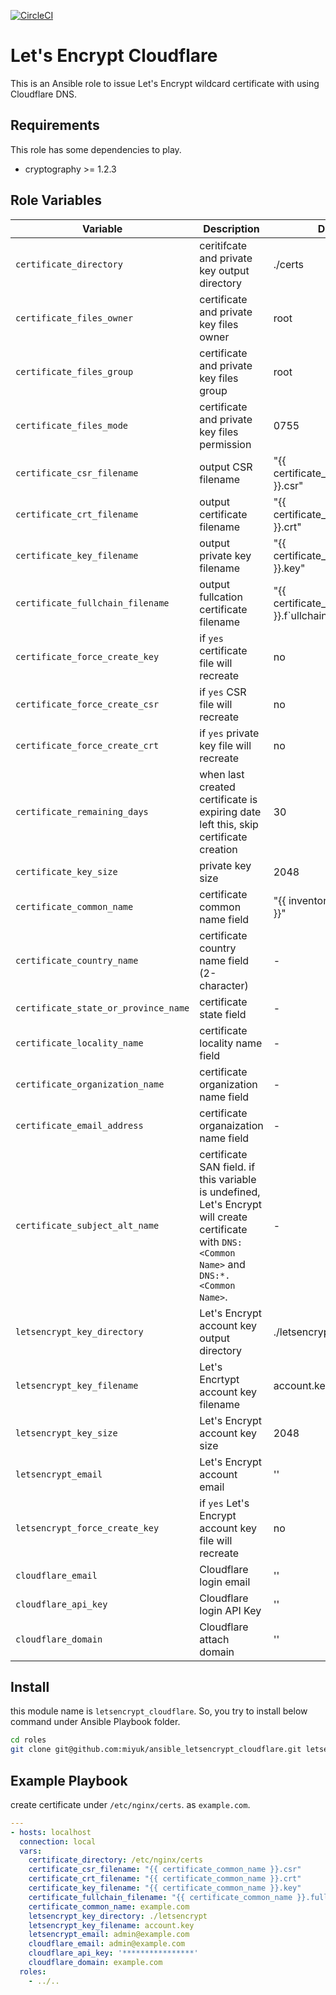 [![CircleCI](https://circleci.com/gh/miyuk/ansible_letsencrypt_cloudflare/tree/master.svg?style=svg)](https://circleci.com/gh/miyuk/ansible_letsencrypt_cloudflare/tree/master)

# Let's Encrypt Cloudflare

This is an Ansible role to issue Let's Encrypt wildcard certificate with using Cloudflare DNS.

## Requirements

This role has some dependencies to play.

- cryptography >= 1.2.3

## Role Variables

| Variable | Description | Default |
| --- | --- | --- |
| `certificate_directory` | ceritifcate and private key output directory | ./certs |
| `certificate_files_owner` | certificate and private key files owner | root |
| `certificate_files_group` | certificate and private key files group | root |
| `certificate_files_mode` | certificate and private key files permission | 0755 |
| `certificate_csr_filename` | output CSR filename | "{{ certificate_common_name }}.csr" |
| `certificate_crt_filename` | output certificate filename | "{{ certificate_common_name }}.crt" |
| `certificate_key_filename` | output private key filename | "{{ certificate_common_name }}.key" |
| `certificate_fullchain_filename` | output fullcation certificate filename | "{{ certificate_common_name }}.f`ullchain.pem" |
| `certificate_force_create_key` | if `yes` certificate file will recreate | no |
| `certificate_force_create_csr` | if `yes` CSR file will recreate | no |
| `certificate_force_create_crt` | if `yes` private key file will recreate | no |
| `certificate_remaining_days` | when last created certificate is expiring date left this, skip certificate creation | 30 |
| `certificate_key_size` | private key size | 2048 |
| `certificate_common_name` | certificate common name field | "{{ inventory_hostname }}" |
| `certificate_country_name` | certificate country name field (2-character) | - |
| `certificate_state_or_province_name` | certificate state field | - |
| `certificate_locality_name` | certificate locality name field | - |
| `certificate_organization_name` | certificate organization name field | - |
| `certificate_email_address` | certificate organaization name field | - |
| `certificate_subject_alt_name` | certificate SAN field. if this variable is undefined, Let's Encrypt will create certificate with `DNS:<Common Name>` and `DNS:*.<Common Name>`. | - |
| `letsencrypt_key_directory` | Let's Encrypt account key output directory | ./letsencrypt |
| `letsencrypt_key_filename` | Let's Encrtypt account key filename | account.key |
| `letsencrypt_key_size` | Let's Encrypt account key size | 2048 |
| `letsencrypt_email` | Let's Encrypt account email | '' |
| `letsencrypt_force_create_key` | if `yes` Let's Encrypt account key file will recreate | no |
| `cloudflare_email` | Cloudflare login email | '' |
| `cloudflare_api_key` | Cloudflare login API Key | '' |
| `cloudflare_domain` | Cloudflare attach domain | '' |

## Install

this module name is `letsencrypt_cloudflare`. So, you try to install below command under Ansible Playbook folder.

```bash
cd roles
git clone git@github.com:miyuk/ansible_letsencrypt_cloudflare.git letsencrypt_cloudflare
```

## Example Playbook

create certificate under `/etc/nginx/certs`. as `example.com`.

```yaml
---
- hosts: localhost
  connection: local
  vars:
    certificate_directory: /etc/nginx/certs
    certificate_csr_filename: "{{ certificate_common_name }}.csr"
    certificate_crt_filename: "{{ certificate_common_name }}.crt"
    certificate_key_filename: "{{ certificate_common_name }}.key"
    certificate_fullchain_filename: "{{ certificate_common_name }}.fullchain.pem"
    certificate_common_name: example.com
    letsencrypt_key_directory: ./letsencrypt
    letsencrypt_key_filename: account.key
    letsencrypt_email: admin@example.com
    cloudflare_email: admin@example.com
    cloudflare_api_key: '****************'
    cloudflare_domain: example.com
  roles:
    - ../..
```